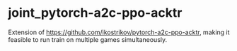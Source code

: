 # joint_pytorch-a2c-ppo-acktr
Extension of https://github.com/ikostrikov/pytorch-a2c-ppo-acktr, making it feasible to run train on multiple games simultaneously.
